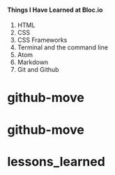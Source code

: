 #### Things I Have Learned at Bloc.io

1. HTML
2. CSS
3. CSS Frameworks
4. Terminal and the command line
5. Atom 
6. Markdown
7. Git and Github
# github-move
# github-move
# lessons_learned
